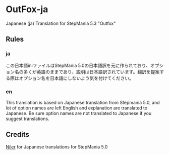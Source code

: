 # OutFox-ja
Japanese (ja) Translation for StepMania 5.3 "Outfox"

## Rules
### ja
この日本語iniファイルはStepMania 5.0の日本語訳を元に作られており、オプション名の多くが英語のままであり、説明は日本語訳されています。翻訳を提案する際はオプション名を日本語にしないよう気を付けてください。
### en
This translation is based on Japanese translation from Stepmania 5.0, and lot of option names are left English and explanation are translated to Japanese. Be sure option names are not translated to Japanese if you suggest translations.

## Credits
[Niler](https://twitter.com/Niler_jp) for Japanese translations for StepMania 5.0
